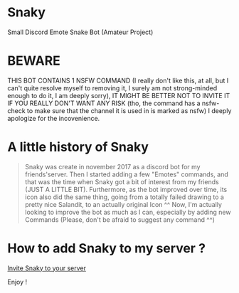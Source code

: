 # Snaky
Small Discord Emote Snake Bot (Amateur Project)

# BEWARE
THIS BOT CONTAINS 1 NSFW COMMAND (I really don't like this, at all, but I can't quite resolve myself to removing it, I surely am not strong-minded enough to do it, I am deeply sorry), IT MIGHT BE BETTER NOT TO INVITE IT IF YOU REALLY DON'T WANT ANY RISK (tho, the command has a nsfw-check to make sure that the channel it is used in is marked as nsfw)
I deeply apologize for the incovenience.

# A little history of Snaky
>Snaky was create in november 2017 as a discord bot for my friends'server.
Then I started adding a few "Emotes" commands, and that was the time when Snaky got a bit of interest from my friends (JUST A LITTLE BIT).
Furthermore, as the bot improved over time, its icon also did the same thing, going from a totally failed drawing to a pretty nice Salandit, to an actually original Icon ^^
Now, I'm actually looking to improve the bot as much as I can, especially by adding new Commands (Please, don't be afraid to suggest any command ^^)

# How to add Snaky to my server ?

[Invite Snaky to your server](https://discordapp.com/oauth2/authorize?client_id=455371839519064072&scope=bot)

Enjoy !

